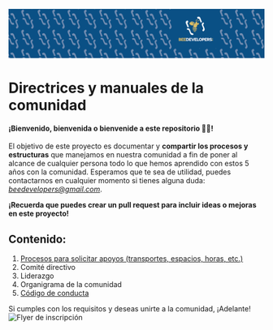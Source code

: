 ![Header](assets/Wallpaper.png)
# Directrices y manuales de la comunidad

#### ¡Bienvenido, bienvenida o bienvenide a este repositorio 💛🐝!

El objetivo de este proyecto es documentar y **compartir los procesos y estructuras** que manejamos en nuestra comunidad a fin de poner al alcance de cualquier persona todo lo que hemos aprendido con estos 5 años con la comunidad. Esperamos que te sea de utilidad, puedes contactarnos en cualquier momento si tienes alguna duda: *beedevelopers@gmail.com*. 

**¡Recuerda que puedes crear un pull request para incluir ideas o mejoras en este proyecto!**

## Contenido:

1. [Procesos para solicitar apoyos (transportes, espacios, horas, etc.)](requests/requests.md)
2. Comité directivo
3. Liderazgo
4. Organigrama de la comunidad
5. [Código de conducta](code-of-conduct/CODE-OF-CONDUCT.md)

Si cumples con los requisitos y deseas unirte a la comunidad, ¡Adelante!
![Flyer de inscripción](https://scontent.fbjx1-1.fna.fbcdn.net/v/t39.30808-6/344835962_236189065725693_3567069763239728418_n.jpg?_nc_cat=107&ccb=1-7&_nc_sid=3635dc&_nc_eui2=AeGsxe14tWyEuumt7X99JuXTaDmazsRn8wtoOZrOxGfzC1VK8G2tTNHLj9iNWF_yxSV77w_52MMvz88gyzhLIBfK&_nc_ohc=xE5AdK80qMMAX-5xO96&_nc_ht=scontent.fbjx1-1.fna&oh=00_AfBQOeY92nH7b70VapdPa_kVpIDYIzNqOtP33mo2Xp9K4w&oe=65909680)

